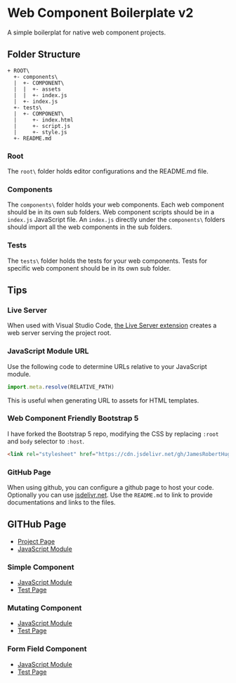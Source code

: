 # Web Component Boilerplate v2

A simple boilerplat for native web component projects.

## Folder Structure

```
+ ROOT\
  +- components\
  |  +- COMPONENT\
  |  |  +- assets
  |  |  +- index.js
  |  +- index.js
  +- tests\
  |  +- COMPONENT\
  |     +- index.html
  |     +- script.js
  |     +- style.js
  +- README.md
```

### Root

The `root\` folder holds editor configurations and the README.md file.

### Components

The `components\` folder holds your web components. Each web component should be in its own sub folders. Web component scripts should be in a `index.js` JavaScript file. An `index.js` directly under the `components\` folders should import all the web components in the sub folders.

### Tests

The `tests\` folder holds the tests for your web components. Tests for specific web component should be in its own sub folder.

## Tips

### Live Server

When used with Visual Studio Code, [the Live Server extension](https://marketplace.visualstudio.com/items?itemName=ritwickdey.LiveServer) creates a web server serving the project root.

### JavaScript Module URL

Use the following code to determine URLs relative to your JavaScript module.

``` JavaScript
import.meta.resolve(RELATIVE_PATH)
```

This is useful when generating URL to assets for HTML templates.

### Web Component Friendly Bootstrap 5

I have forked the Bootstrap 5 repo, modifying the CSS by replacing `:root` and `body` selector to `:host`.

``` HTML
<link rel="stylesheet" href="https://cdn.jsdelivr.net/gh/JamesRobertHugginsNgo/bootstrap@main/dist/css/bootstrap.min.css">
```

### GitHub Page

When using github, you can configure a github page to host your code. Optionally you can use [jsdelivr.net](https://www.jsdelivr.com). Use the `README.md` to link to provide documentations and links to the files.

## GITHub Page

- [Project Page](https://jamesroberthugginsngo.github.io/web-component-boilerplate/)
- [JavaScript Module](https://jamesroberthugginsngo.github.io/web-component-boilerplate/components/index.js)

### Simple Component

- [JavaScript Module](https://jamesroberthugginsngo.github.io/web-component-boilerplate/components/simple-component/index.js)
- [Test Page](https://jamesroberthugginsngo.github.io/web-component-boilerplate/tests/simple-component/index.html)

### Mutating Component

- [JavaScript Module](https://jamesroberthugginsngo.github.io/web-component-boilerplate/components/mutating-component/index.js)
- [Test Page](https://jamesroberthugginsngo.github.io/web-component-boilerplate/tests/mutating-component/index.html)

### Form Field Component

- [JavaScript Module](https://jamesroberthugginsngo.github.io/web-component-boilerplate/components/form-field-component/index.js)
- [Test Page](https://jamesroberthugginsngo.github.io/web-component-boilerplate/tests/form-field-component/index.html)
